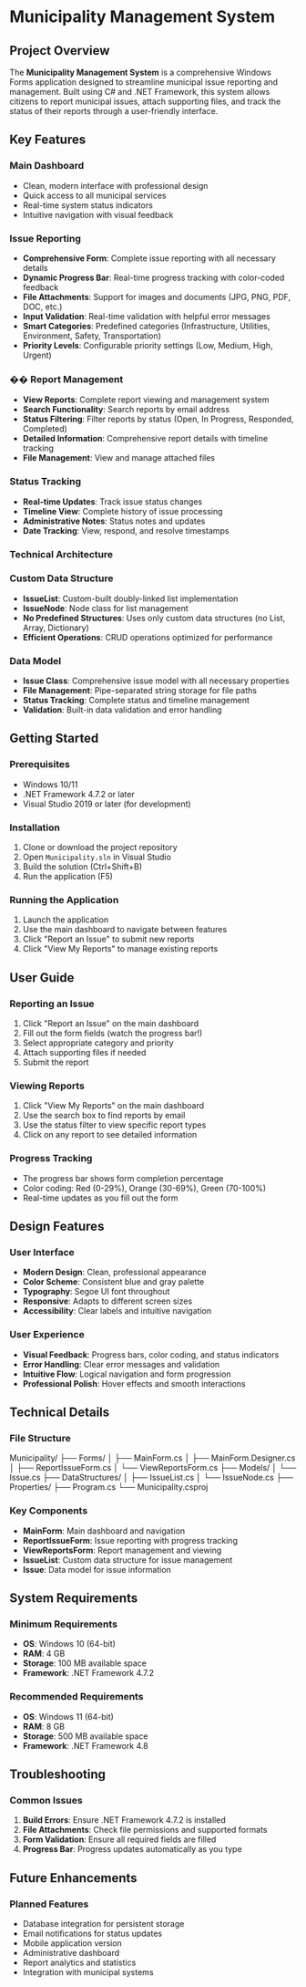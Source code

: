# Municipality Management System

## Project Overview

The **Municipality Management System** is a comprehensive Windows Forms application designed to streamline municipal issue reporting and management. Built using C# and .NET Framework, this system allows citizens to report municipal issues, attach supporting files, and track the status of their reports through a user-friendly interface.

## Key Features

### Main Dashboard
- Clean, modern interface with professional design
- Quick access to all municipal services
- Real-time system status indicators
- Intuitive navigation with visual feedback

### Issue Reporting
- **Comprehensive Form**: Complete issue reporting with all necessary details
- **Dynamic Progress Bar**: Real-time progress tracking with color-coded feedback
- **File Attachments**: Support for images and documents (JPG, PNG, PDF, DOC, etc.)
- **Input Validation**: Real-time validation with helpful error messages
- **Smart Categories**: Predefined categories (Infrastructure, Utilities, Environment, Safety, Transportation)
- **Priority Levels**: Configurable priority settings (Low, Medium, High, Urgent)

### �� Report Management
- **View Reports**: Complete report viewing and management system
- **Search Functionality**: Search reports by email address
- **Status Filtering**: Filter reports by status (Open, In Progress, Responded, Completed)
- **Detailed Information**: Comprehensive report details with timeline tracking
- **File Management**: View and manage attached files

### Status Tracking
- **Real-time Updates**: Track issue status changes
- **Timeline View**: Complete history of issue processing
- **Administrative Notes**: Status notes and updates
- **Date Tracking**: View, respond, and resolve timestamps

### Technical Architecture

### Custom Data Structure
- **IssueList**: Custom-built doubly-linked list implementation
- **IssueNode**: Node class for list management
- **No Predefined Structures**: Uses only custom data structures (no List, Array, Dictionary)
- **Efficient Operations**: CRUD operations optimized for performance

### Data Model
- **Issue Class**: Comprehensive issue model with all necessary properties
- **File Management**: Pipe-separated string storage for file paths
- **Status Tracking**: Complete status and timeline management
- **Validation**: Built-in data validation and error handling

## Getting Started

### Prerequisites
- Windows 10/11
- .NET Framework 4.7.2 or later
- Visual Studio 2019 or later (for development)

### Installation
1. Clone or download the project repository
2. Open `Municipality.sln` in Visual Studio
3. Build the solution (Ctrl+Shift+B)
4. Run the application (F5)

### Running the Application
1. Launch the application
2. Use the main dashboard to navigate between features
3. Click "Report an Issue" to submit new reports
4. Click "View My Reports" to manage existing reports

## User Guide

### Reporting an Issue
1. Click "Report an Issue" on the main dashboard
2. Fill out the form fields (watch the progress bar!)
3. Select appropriate category and priority
4. Attach supporting files if needed
5. Submit the report

### Viewing Reports
1. Click "View My Reports" on the main dashboard
2. Use the search box to find reports by email
3. Use the status filter to view specific report types
4. Click on any report to see detailed information

### Progress Tracking
- The progress bar shows form completion percentage
- Color coding: Red (0-29%), Orange (30-69%), Green (70-100%)
- Real-time updates as you fill out the form

## Design Features

### User Interface
- **Modern Design**: Clean, professional appearance
- **Color Scheme**: Consistent blue and gray palette
- **Typography**: Segoe UI font throughout
- **Responsive**: Adapts to different screen sizes
- **Accessibility**: Clear labels and intuitive navigation

### User Experience
- **Visual Feedback**: Progress bars, color coding, and status indicators
- **Error Handling**: Clear error messages and validation
- **Intuitive Flow**: Logical navigation and form progression
- **Professional Polish**: Hover effects and smooth interactions

## Technical Details

### File Structure
Municipality/
├── Forms/
│   ├── MainForm.cs
│   ├── MainForm.Designer.cs
│   ├── ReportIssueForm.cs
│   └── ViewReportsForm.cs
├── Models/
│   └── Issue.cs
├── DataStructures/
│   ├── IssueList.cs
│   └── IssueNode.cs
├── Properties/
├── Program.cs
└── Municipality.csproj

### Key Components
- **MainForm**: Main dashboard and navigation
- **ReportIssueForm**: Issue reporting with progress tracking
- **ViewReportsForm**: Report management and viewing
- **IssueList**: Custom data structure for issue management
- **Issue**: Data model for issue information

## System Requirements

### Minimum Requirements
- **OS**: Windows 10 (64-bit)
- **RAM**: 4 GB
- **Storage**: 100 MB available space
- **Framework**: .NET Framework 4.7.2

### Recommended Requirements
- **OS**: Windows 11 (64-bit)
- **RAM**: 8 GB
- **Storage**: 500 MB available space
- **Framework**: .NET Framework 4.8

## Troubleshooting

### Common Issues
1. **Build Errors**: Ensure .NET Framework 4.7.2 is installed
2. **File Attachments**: Check file permissions and supported formats
3. **Form Validation**: Ensure all required fields are filled
4. **Progress Bar**: Progress updates automatically as you type

## Future Enhancements

### Planned Features
- Database integration for persistent storage
- Email notifications for status updates
- Mobile application version
- Administrative dashboard
- Report analytics and statistics
- Integration with municipal systems
